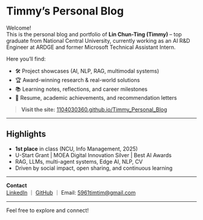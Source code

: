 # Timmy’s Personal Blog

Welcome!  
This is the personal blog and portfolio of **Lin Chun-Ting (Timmy)** – top graduate from National Central University, currently working as an AI R&D Engineer at ARDGE and former Microsoft Technical Assistant Intern.

Here you’ll find:

- 🛠️ Project showcases (AI, NLP, RAG, multimodal systems)
- 🏆 Award-winning research & real-world solutions
- 📚 Learning notes, reflections, and career milestones
- 📝 Resume, academic achievements, and recommendation letters

> **Visit the site:** [1104030360.github.io/Timmy_Personal_Blog](https://1104030360.github.io/Timmy_Personal_Blog/)

---

## Highlights

- **1st place** in class (NCU, Info Management, 2025)
- U-Start Grant | MOEA Digital Innovation Silver | Best AI Awards
- RAG, LLMs, multi-agent systems, Edge AI, NLP, CV
- Driven by social impact, open sharing, and continuous learning

---

**Contact**  
[LinkedIn](https://www.linkedin.com/in/timmyyt) ｜ [GitHub](https://github.com/1104030360) ｜ Email: 5961timtim@gmail.com

---

Feel free to explore and connect!
